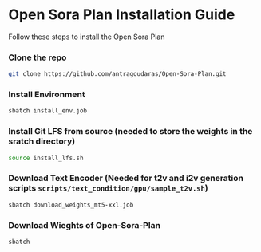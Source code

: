 
# Open Sora Plan Installation Guide

Follow these steps to install the Open Sora Plan

### Clone the repo
```bash
git clone https://github.com/antragoudaras/Open-Sora-Plan.git
```

### Install Environment
```bash
sbatch install_env.job
```

### Install Git LFS from source (needed to store the weights in the sratch directory)
```bash
source install_lfs.sh
```

### Download Text Encoder (Needed for t2v and i2v generation scripts `scripts/text_condition/gpu/sample_t2v.sh`)
```bash
sbatch download_weights_mt5-xxl.job
```

### Download Wieghts of Open-Sora-Plan
```bash
sbatch 
```
